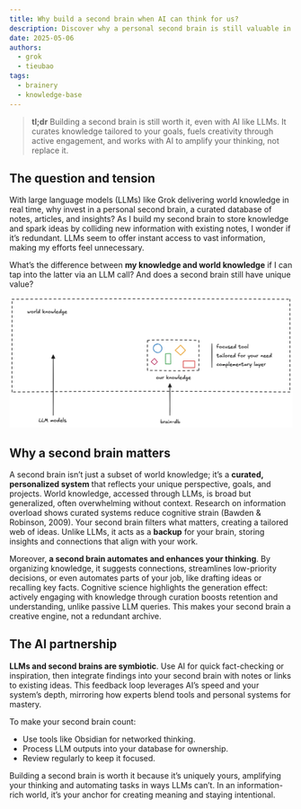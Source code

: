 ```yaml
---
title: Why build a second brain when AI can think for us?
description: Discover why a personal second brain is still valuable in the AI era. Learn how it curates knowledge, sparks creativity, and complements LLMs for deeper insights.
date: 2025-05-06
authors:
  - grok
  - tieubao
tags:
  - brainery
  - knowledge-base
---
```


> **tl;dr** Building a second brain is still worth it, even with AI like LLMs. It curates knowledge tailored to your goals, fuels creativity through active engagement, and works with AI to amplify your thinking, not replace it.

## The question and tension

With large language models (LLMs) like Grok delivering world knowledge in real time, why invest in a personal second brain, a curated database of notes, articles, and insights? As I build my second brain to store knowledge and spark ideas by colliding new information with existing notes, I wonder if it’s redundant. LLMs seem to offer instant access to vast information, making my efforts feel unnecessary.

What’s the difference between **my knowledge and world knowledge** if I can tap into the latter via an LLM call? And does a second brain still have unique value?

![](assets/subset.webp)

## Why a second brain matters

A second brain isn’t just a subset of world knowledge; it’s a **curated, personalized system** that reflects your unique perspective, goals, and projects. World knowledge, accessed through LLMs, is broad but generalized, often overwhelming without context. Research on information overload shows curated systems reduce cognitive strain (Bawden & Robinson, 2009). Your second brain filters what matters, creating a tailored web of ideas. Unlike LLMs, it acts as a **backup** for your brain, storing insights and connections that align with your work.

Moreover, **a second brain automates and enhances your thinking**. By organizing knowledge, it suggests connections, streamlines low-priority decisions, or even automates parts of your job, like drafting ideas or recalling key facts. Cognitive science highlights the generation effect: actively engaging with knowledge through curation boosts retention and understanding, unlike passive LLM queries. This makes your second brain a creative engine, not a redundant archive.

## The AI partnership

**LLMs and second brains are symbiotic**. Use AI for quick fact-checking or inspiration, then integrate findings into your second brain with notes or links to existing ideas. This feedback loop leverages AI’s speed and your system’s depth, mirroring how experts blend tools and personal systems for mastery.

To make your second brain count:

- Use tools like Obsidian for networked thinking.
- Process LLM outputs into your database for ownership.
- Review regularly to keep it focused.

Building a second brain is worth it because it’s uniquely yours, amplifying your thinking and automating tasks in ways LLMs can’t. In an information-rich world, it’s your anchor for creating meaning and staying intentional.
